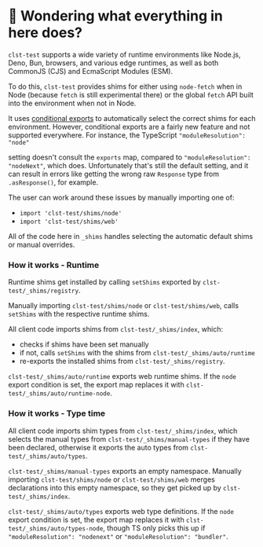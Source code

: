# 👋 Wondering what everything in here does?

`clst-test` supports a wide variety of runtime environments like Node.js, Deno, Bun, browsers, and various
edge runtimes, as well as both CommonJS (CJS) and EcmaScript Modules (ESM).

To do this, `clst-test` provides shims for either using `node-fetch` when in Node (because `fetch` is still experimental there) or the global `fetch` API built into the environment when not in Node.

It uses [conditional exports](https://nodejs.org/api/packages.html#conditional-exports) to
automatically select the correct shims for each environment. However, conditional exports are a fairly new
feature and not supported everywhere. For instance, the TypeScript `"moduleResolution": "node"`

setting doesn't consult the `exports` map, compared to `"moduleResolution": "nodeNext"`, which does.
Unfortunately that's still the default setting, and it can result in errors like
getting the wrong raw `Response` type from `.asResponse()`, for example.

The user can work around these issues by manually importing one of:

- `import 'clst-test/shims/node'`
- `import 'clst-test/shims/web'`

All of the code here in `_shims` handles selecting the automatic default shims or manual overrides.

### How it works - Runtime

Runtime shims get installed by calling `setShims` exported by `clst-test/_shims/registry`.

Manually importing `clst-test/shims/node` or `clst-test/shims/web`, calls `setShims` with the respective runtime shims.

All client code imports shims from `clst-test/_shims/index`, which:

- checks if shims have been set manually
- if not, calls `setShims` with the shims from `clst-test/_shims/auto/runtime`
- re-exports the installed shims from `clst-test/_shims/registry`.

`clst-test/_shims/auto/runtime` exports web runtime shims.
If the `node` export condition is set, the export map replaces it with `clst-test/_shims/auto/runtime-node`.

### How it works - Type time

All client code imports shim types from `clst-test/_shims/index`, which selects the manual types from `clst-test/_shims/manual-types` if they have been declared, otherwise it exports the auto types from `clst-test/_shims/auto/types`.

`clst-test/_shims/manual-types` exports an empty namespace.
Manually importing `clst-test/shims/node` or `clst-test/shims/web` merges declarations into this empty namespace, so they get picked up by `clst-test/_shims/index`.

`clst-test/_shims/auto/types` exports web type definitions.
If the `node` export condition is set, the export map replaces it with `clst-test/_shims/auto/types-node`, though TS only picks this up if `"moduleResolution": "nodenext"` or `"moduleResolution": "bundler"`.

